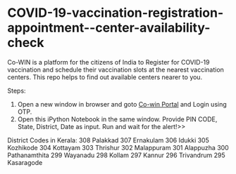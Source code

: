 # COVID-19-vaccination-registration-appointment--center-availability-check
Co-WIN is a platform for the citizens of India to Register for COVID-19 vaccination and schedule their vaccination slots at the nearest vaccination centers. This repo helps to find out available centers nearer to you.


Steps:

1. Open a new window in browser and goto <a href="https://www.cowin.gov.in/home">Co-win Portal</a> and Login using OTP.
2. Open this iPython Notebook in the same window. Provide PIN CODE, State, District, Date as input. Run and wait for the alert!>>

District Codes in Kerala:
    308 Palakkad
    307 Ernakulam
    306 Idukki
    305 Kozhikode
    304 Kottayam
    303 Thrishur
    302 Malappuram
    301 Alappuzha
    300 Pathanamthita
    299 Wayanadu
    298 Kollam
    297 Kannur
    296 Trivandrum
    295 Kasaragode
